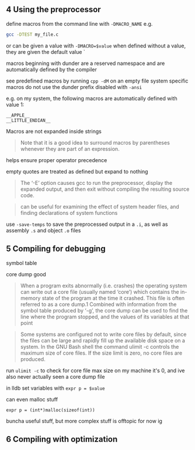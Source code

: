 ## 4 Using the preprocessor

define macros from the command line with `-DMACRO_NAME`
e.g.
```sh
gcc -DTEST my_file.c
```
or can be given a value with `-DMACRO=$value`
when defined without a value, they are given the default value `

macros beginning with dunder are a reserved namespace and are automatically
defined by the compiler

see predefined macros by running `cpp -dM` on an empty file
system specific macros do not use the dunder prefix
disabled with `-ansi`

e.g. on my system, the following macros are automatically defined with value 1:
```
__APPLE__
__LITTLE_ENDIAN__
```

Macros are not expanded inside strings

> Note that it is a good idea to surround macros by parentheses whenever they
> are part of an expression.

helps ensure proper operator precedence

empty quotes are treated as defined but expand to nothing

> The ‘-E’ option causes gcc to run the preprocessor, display the expanded
> output, and then exit without compiling the resulting source code.

> can be useful for examining the effect of system header files, and finding
> declarations of system functions

use `-save-temps` to save the preprocessed output in a `.i`, as well as
assembly `.s` and object `.o` files

## 5 Compiling for debugging

symbol table

core dump good

> When a program exits abnormally (i.e. crashes) the operating system can write
> out a core file (usually named ‘core’) which contains the in-memory state of
> the program at the time it crashed. This file is often referred to as a core
> dump.1 Combined with information from the symbol table produced by ‘-g’, the
> core dump can be used to find the line where the program stopped, and the
> values of its variables at that point

> Some systems are configured not to write core files by default, since the
> files can be large and rapidly fill up the available disk space on a system.
> In the GNU Bash shell the command ulimit -c controls the maximum size of core
> files. If the size limit is zero, no core files are produced.

run `ulimit -c` to check for core file max size
on my machine it's 0, and ive also never actually seen a core dump file

in lldb
set variables with
`expr p = $value`

can even malloc stuff

`expr p = (int*)malloc(sizeof(int))`

buncha useful stuff, but more complex stuff is offtopic for now ig

## 6 Compiling with optimization
